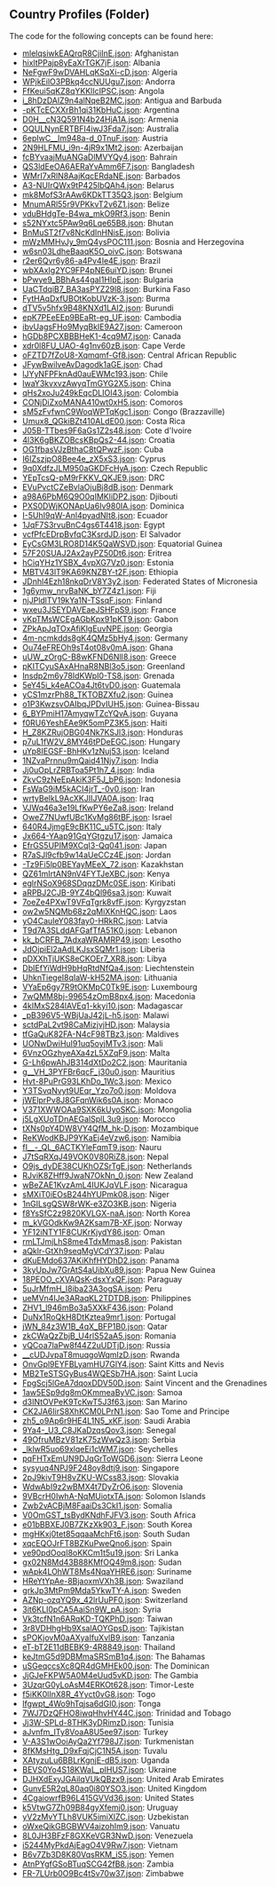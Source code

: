 ## Country Profiles \(Folder\)

The code for the following concepts can be found here: 
- [mlelqsiwkEAQrqR8CjiInE.json](mlelqsiwkEAQrqR8CjiInE.json): Afghanistan
- [hixltPPajp8yEaXrTGK7jF.json](hixltPPajp8yEaXrTGK7jF.json): Albania
- [NeFgwF9wDVAHLqKSqXi\-cD.json](NeFgwF9wDVAHLqKSqXi-cD.json): Algeria
- [WPjkEilO3PBkq4ccNUUgu7.json](WPjkEilO3PBkq4ccNUUgu7.json): Andorra
- [FfKeui5qKZ8qYKKlIcIPSC.json](FfKeui5qKZ8qYKKlIcIPSC.json): Angola
- [i\_8hDzDAlZ9n4alNqeB2MC.json](i_8hDzDAlZ9n4alNqeB2MC.json): Antigua and Barbuda
- [\-pKTcECXXrBh1qi31KbHuC.json](-pKTcECXXrBh1qi31KbHuC.json): Argentina
- [D0H\_\_cN3Q591N4b24HjA1A.json](D0H__cN3Q591N4b24HjA1A.json): Armenia
- [OQULNynERTBFI4iwJ3Fda7.json](OQULNynERTBFI4iwJ3Fda7.json): Australia
- [6epIwC\_\_Im948a\-d\_0TnuF.json](6epIwC__Im948a-d_0TnuF.json): Austria
- [2N9HLFMU\_i9n\-4jR9x1Mt2.json](2N9HLFMU_i9n-4jR9x1Mt2.json): Azerbaijan
- [fcBYvaajMuANGaDlMVYQy4.json](fcBYvaajMuANGaDlMVYQy4.json): Bahrain
- [QS3ldEeOA6AERaYvAmm6F7.json](QS3ldEeOA6AERaYvAmm6F7.json): Bangladesh
- [WMrI7xRlN8AajKqcERdaNE.json](WMrI7xRlN8AajKqcERdaNE.json): Barbados
- [A3\-NUIrQWx9tP425IbQAh4.json](A3-NUIrQWx9tP425IbQAh4.json): Belarus
- [mk8MofS3rAAw6KDkTT35Q3.json](mk8MofS3rAAw6KDkTT35Q3.json): Belgium
- [MnumARl55r9VPKkvT2v6Z1.json](MnumARl55r9VPKkvT2v6Z1.json): Belize
- [vduBHdgTe\-B4wa\_mkO9Rf3.json](vduBHdgTe-B4wa_mkO9Rf3.json): Benin
- [s52NYxtc5PAw9q6Lqe65B8.json](s52NYxtc5PAw9q6Lqe65B8.json): Bhutan
- [BnMuST2f7v8NcKdInHNisE.json](BnMuST2f7v8NcKdInHNisE.json): Bolivia
- [mWzMMHvJy\_9mQ4ysPOC111.json](mWzMMHvJy_9mQ4ysPOC111.json): Bosnia and Herzegovina
- [w6sn03LdheBaaqK5O\_oivC.json](w6sn03LdheBaaqK5O_oivC.json): Botswana
- [r2er6Qvr6y86\-a4Pv4Ie4E.json](r2er6Qvr6y86-a4Pv4Ie4E.json): Brazil
- [wbXAxIg2YC9FP4pNE6uiYD.json](wbXAxIg2YC9FP4pNE6uiYD.json): Brunei
- [bPwye9\_BBhAs44gaI1HIpE.json](bPwye9_BBhAs44gaI1HIpE.json): Bulgaria
- [UaCTdqiB7\_BA3asPYZ29l8.json](UaCTdqiB7_BA3asPYZ29l8.json): Burkina Faso
- [FytHAqDxfUBOtKobUVzK\-3.json](FytHAqDxfUBOtKobUVzK-3.json): Burma
- [dTV5v5hfx9B48KNXd1LAI2.json](dTV5v5hfx9B48KNXd1LAI2.json): Burundi
- [epK7PEeEEp9BEaRt\-eg\_UF.json](epK7PEeEEp9BEaRt-eg_UF.json): Cambodia
- [ibvUagsFHo9MyqBkIE9A27.json](ibvUagsFHo9MyqBkIE9A27.json): Cameroon
- [hGDb8PCXBBBHeK1\-4cq9M7.json](hGDb8PCXBBBHeK1-4cq9M7.json): Canada
- [xdr0l8FU\_UAO\-4g1nv60zB.json](xdr0l8FU_UAO-4g1nv60zB.json): Cape Verde
- [oFZTD7fZoU8\-Xqmqmf\-Gf8.json](oFZTD7fZoU8-Xqmqmf-Gf8.json): Central African Republic
- [JFywBwilveAvDagodk1aGE.json](JFywBwilveAvDagodk1aGE.json): Chad
- [lJYyNFPFknAd0auEWMc193.json](lJYyNFPFknAd0auEWMc193.json): Chile
- [lwaY3kvxvzAwyqTmGYG2X5.json](lwaY3kvxvzAwyqTmGYG2X5.json): China
- [qHs2xoJu249kEqcDLIOI43.json](qHs2xoJu249kEqcDLIOI43.json): Colombia
- [CONjDiZxoMANA410wt0xH5.json](CONjDiZxoMANA410wt0xH5.json): Comoros
- [sM5zFvfwnC9WoqWPTqKgc1.json](sM5zFvfwnC9WoqWPTqKgc1.json): Congo \(Brazzaville\)
- [Umux8\_QGkiBZt410ALdE00.json](Umux8_QGkiBZt410ALdE00.json): Costa Rica
- [J05B\-TTbes9F6aGs1Z2s48.json](J05B-TTbes9F6aGs1Z2s48.json): Cote d'Ivoire
- [4l3K6gBKZOBcsKBpQs2\-44.json](4l3K6gBKZOBcsKBpQs2-44.json): Croatia
- [OG1fbasVJzBthaC8tQPwzF.json](OG1fbasVJzBthaC8tQPwzF.json): Cuba
- [I6IZszjpO8Bee4e\_zX5xS3.json](I6IZszjpO8Bee4e_zX5xS3.json): Cyprus
- [9q0XdfzJLM950aGKDFcHyA.json](9q0XdfzJLM950aGKDFcHyA.json): Czech Republic
- [YEpTcsQ\-pM9rFKKV\_QKJE9.json](YEpTcsQ-pM9rFKKV_QKJE9.json): DRC
- [EVuPvctCZeBvlaOjuBj8dB.json](EVuPvctCZeBvlaOjuBj8dB.json): Denmark
- [a98A6PbM6Q9O0qIMKliDP2.json](a98A6PbM6Q9O0qIMKliDP2.json): Djibouti
- [PXS0DWjKONApUa6Iv980IA.json](PXS0DWjKONApUa6Iv980IA.json): Dominica
- [I\-5UhI9qW\-Anl4pyadNIt8.json](I-5UhI9qW-Anl4pyadNIt8.json): Ecuador
- [1JqF7S3rvuBnC4gs6T4418.json](1JqF7S3rvuBnC4gs6T4418.json): Egypt
- [vcfPfcEDrpBvfqC3KsrdJD.json](vcfPfcEDrpBvfqC3KsrdJD.json): El Salvador
- [EyCsGM3LRO8D14K5QaWSVD.json](EyCsGM3LRO8D14K5QaWSVD.json): Equatorial Guinea
- [57F20SUAJ2Ax2ayPZ50Dt6.json](57F20SUAJ2Ax2ayPZ50Dt6.json): Eritrea
- [hCiqYHz1YSBX\_4vpXG7Vz0.json](hCiqYHz1YSBX_4vpXG7Vz0.json): Estonia
- [MBTV43lT9KA69KNZBY\-t2F.json](MBTV43lT9KA69KNZBY-t2F.json): Ethiopia
- [JDnhl4Ezh18nkqDrV8Y3y2.json](JDnhl4Ezh18nkqDrV8Y3y2.json): Federated States of Micronesia
- [1g6ymw\_nrvBaNK\_bY7Z4z1.json](1g6ymw_nrvBaNK_bY7Z4z1.json): Fiji
- [njJPldlTV19kYa1N\-TSsqF.json](njJPldlTV19kYa1N-TSsqF.json): Finland
- [wxeu3JSEYDAVEaeJSHFpS9.json](wxeu3JSEYDAVEaeJSHFpS9.json): France
- [vKpTMsWCEgAGbKpx91pKT9.json](vKpTMsWCEgAGbKpx91pKT9.json): Gabon
- [ZPkApJqTOxAfiKlgEuvNPE.json](ZPkApJqTOxAfiKlgEuvNPE.json): Georgia
- [4m\-ncmkdds8gK4QMz5bHy4.json](4m-ncmkdds8gK4QMz5bHy4.json): Germany
- [Ou74eFREOh9sT4ot08v0mA.json](Ou74eFREOh9sT4ot08v0mA.json): Ghana
- [uUW\_zOrgC\-B8wKFND6NlI8.json](uUW_zOrgC-B8wKFND6NlI8.json): Greece
- [pKITCyuSAxAHnaR8NBl3o5.json](pKITCyuSAxAHnaR8NBl3o5.json): Greenland
- [Insdp2m6y78IdKWpI0\-TS8.json](Insdp2m6y78IdKWpI0-TS8.json): Grenada
- [5eY45i\_k4eACOa4Jt6tvD0.json](5eY45i_k4eACOa4Jt6tvD0.json): Guatemala
- [yCS1mzrPh88\_TKTOBZXfu2.json](yCS1mzrPh88_TKTOBZXfu2.json): Guinea
- [o1P3KwzsvOAIbqJPDvIUH5.json](o1P3KwzsvOAIbqJPDvIUH5.json): Guinea\-Bissau
- [6\_BYPmiH17AmyqwTZcYQvA.json](6_BYPmiH17AmyqwTZcYQvA.json): Guyana
- [f0RU6YeshEAe9K5omPZ3K5.json](f0RU6YeshEAe9K5omPZ3K5.json): Haiti
- [H\_Z8KZRujOBG04Nk7KSJl3.json](H_Z8KZRujOBG04Nk7KSJl3.json): Honduras
- [p7uL1fW2V\_8MY46tPDeEGC.json](p7uL1fW2V_8MY46tPDeEGC.json): Hungary
- [uYp8IEGSF\-BhHKv1zNuj53.json](uYp8IEGSF-BhHKv1zNuj53.json): Iceland
- [1NZvaPrnnu9mQaid41Njy7.json](1NZvaPrnnu9mQaid41Njy7.json): India
- [Jj0uOpLrZRBToa5Pt1h7\_4.json](Jj0uOpLrZRBToa5Pt1h7_4.json): India
- [ZkvC9zNeEpAkiK3F5J\_bP6.json](ZkvC9zNeEpAkiK3F5J_bP6.json): Indonesia
- [FsWaG9iM5kACI4jrT\_\-0v0.json](FsWaG9iM5kACI4jrT_-0v0.json): Iran
- [wrtyBelkL9AcXKJIIJVA0A.json](wrtyBelkL9AcXKJIIJVA0A.json): Iraq
- [VJWq46a3e19LfKwPY6eZa8.json](VJWq46a3e19LfKwPY6eZa8.json): Ireland
- [OweZ7NUwfUBc1KvMg86tBF.json](OweZ7NUwfUBc1KvMg86tBF.json): Israel
- [640R4JjmgE9cBK11C\_u5TC.json](640R4JjmgE9cBK11C_u5TC.json): Italy
- [Jx664\-YAap91GqYGtgzu17.json](Jx664-YAap91GqYGtgzu17.json): Jamaica
- [EfrGS5UPIM9XCqI3\-Qq041.json](EfrGS5UPIM9XCqI3-Qq041.json): Japan
- [R7aSJl9cfb9w14aUeCCz4E.json](R7aSJl9cfb9w14aUeCCz4E.json): Jordan
- [\-Tz9Fi5lp0BEYayMEeX\_72.json](-Tz9Fi5lp0BEYayMEeX_72.json): Kazakhstan
- [QZ61mIrtAN9nV4FYTJeXBC.json](QZ61mIrtAN9nV4FYTJeXBC.json): Kenya
- [eglrNSoX968SDqqzDMc0SE.json](eglrNSoX968SDqqzDMc0SE.json): Kiribati
- [aRPBJ2CJB\-9YZ4bQl96sa3.json](aRPBJ2CJB-9YZ4bQl96sa3.json): Kuwait
- [7oeZe4PXwT9VFqTgrk8vfF.json](7oeZe4PXwT9VFqTgrk8vfF.json): Kyrgyzstan
- [ow2w5NQMb68z2qMiXKnHQC.json](ow2w5NQMb68z2qMiXKnHQC.json): Laos
- [yO4CauIeY083fay0\-HRkRC.json](yO4CauIeY083fay0-HRkRC.json): Latvia
- [T9d7A3SLddAFGafTfA51K0.json](T9d7A3SLddAFGafTfA51K0.json): Lebanon
- [kk\_bCRFB\_7AdxaWRAMRP49.json](kk_bCRFB_7AdxaWRAMRP49.json): Lesotho
- [JdOjpiEl2aAdLKJsxSQMr1.json](JdOjpiEl2aAdLKJsxSQMr1.json): Liberia
- [pDXXhTjUKS8eCKOEr7\_XR8.json](pDXXhTjUKS8eCKOEr7_XR8.json): Libya
- [DbIEfYiWdH9bHqRtdNfQa4.json](DbIEfYiWdH9bHqRtdNfQa4.json): Liechtenstein
- [UhknTiegeI8qIaW\-kH52MA.json](UhknTiegeI8qIaW-kH52MA.json): Lithuania
- [VYaEp6gy7R9tOKMpC0Tk9E.json](VYaEp6gy7R9tOKMpC0Tk9E.json): Luxembourg
- [7wQMM8bj\-99654zOmB8px4.json](7wQMM8bj-99654zOmB8px4.json): Macedonia
- [4kIMxS284lAVEq1\-kkyi10.json](4kIMxS284lAVEq1-kkyi10.json): Madagascar
- [\_pB396V5\-WBjUaJ42jL\-h5.json](_pB396V5-WBjUaJ42jL-h5.json): Malawi
- [sctdPaL2vt98CaMizjvjHD.json](sctdPaL2vt98CaMizjvjHD.json): Malaysia
- [tfGaQuK82FA\-N4cF98TBz3.json](tfGaQuK82FA-N4cF98TBz3.json): Maldives
- [UONwDwiHuI91uq5oyjMTv3.json](UONwDwiHuI91uq5oyjMTv3.json): Mali
- [6VnzOGzhyeAXa4zL5XZqF9.json](6VnzOGzhyeAXa4zL5XZqF9.json): Malta
- [G\-Lh6pwAhJB314dXtDo2C2.json](G-Lh6pwAhJB314dXtDo2C2.json): Mauritania
- [g\_\_VH\_3PYFBr6qcF\_j30u0.json](g__VH_3PYFBr6qcF_j30u0.json): Mauritius
- [Hvt\-8PuPrG93LKhDo\_1Wc3.json](Hvt-8PuPrG93LKhDo_1Wc3.json): Mexico
- [Y3TSvqNvyt9UEqr\_Yzo7o0.json](Y3TSvqNvyt9UEqr_Yzo7o0.json): Moldova
- [jWElprPv8J8GFqnWik6s0A.json](jWElprPv8J8GFqnWik6s0A.json): Monaco
- [V371XWWOAa9SXK6kUyoSKC.json](V371XWWOAa9SXK6kUyoSKC.json): Mongolia
- [j5LgXUoTDnAEGaISplL3u9.json](j5LgXUoTDnAEGaISplL3u9.json): Morocco
- [tXNs0pY4DW8VY4QfM\_hk\-D.json](tXNs0pY4DW8VY4QfM_hk-D.json): Mozambique
- [ReKWodKBJP9YKaEj4eVzw6.json](ReKWodKBJP9YKaEj4eVzw6.json): Namibia
- [fI\_\_\-\_QL\_6ACTKYleFqmT9.json](fI__-_QL_6ACTKYleFqmT9.json): Nauru
- [J7tSqRXqJ49VOK0V80RiZ8.json](J7tSqRXqJ49VOK0V80RiZ8.json): Nepal
- [O9js\_dyDE38CUKhOZSrTgE.json](O9js_dyDE38CUKhOZSrTgE.json): Netherlands
- [RJviK8ZHff9JwaN7OkNn\_0.json](RJviK8ZHff9JwaN7OkNn_0.json): New Zealand
- [wBeZAE1KvzAmL4IUKJqVLF.json](wBeZAE1KvzAmL4IUKJqVLF.json): Nicaragua
- [sMXiT0iEOsB244hYUPmk08.json](sMXiT0iEOsB244hYUPmk08.json): Niger
- [1nGILsgQSW8rWK\-e3ZO3KB.json](1nGILsgQSW8rWK-e3ZO3KB.json): Nigeria
- [f8YsSfC2z9820KVLGX\-naA.json](f8YsSfC2z9820KVLGX-naA.json): North Korea
- [m\_kVGOdkKw9A2Ksam7B\-XF.json](m_kVGOdkKw9A2Ksam7B-XF.json): Norway
- [YF12iNTY1F8CUKrKjydY86.json](YF12iNTY1F8CUKrKjydY86.json): Oman
- [rmLTJmjLhS8me4TdxMmas8.json](rmLTJmjLhS8me4TdxMmas8.json): Pakistan
- [aQklr\-GtXh9seqMgVCdY37.json](aQklr-GtXh9seqMgVCdY37.json): Palau
- [dKuEMdo637AKiKhfHYDhD2.json](dKuEMdo637AKiKhfHYDhD2.json): Panama
- [3kyUpJw7GrAtS4aUibXu89.json](3kyUpJw7GrAtS4aUibXu89.json): Papua New Guinea
- [18PEOO\_cXVAQsK\-dsxYxQF.json](18PEOO_cXVAQsK-dsxYxQF.json): Paraguay
- [5uJrMfmH\_I8iba23A3ogSA.json](5uJrMfmH_I8iba23A3ogSA.json): Peru
- [ueMVn4IJe3ARaqKL2TDTDB.json](ueMVn4IJe3ARaqKL2TDTDB.json): Philippines
- [ZHV1\_l946mBo3a5XXkF436.json](ZHV1_l946mBo3a5XXkF436.json): Poland
- [DuNx1RoQkH8DtKztea9mr1.json](DuNx1RoQkH8DtKztea9mr1.json): Portugal
- [jWN\_84z3W1B\_4qX\_BFP1B0.json](jWN_84z3W1B_4qX_BFP1B0.json): Qatar
- [zkCWaQzZbjB\_U4rlS52aA5.json](zkCWaQzZbjB_U4rlS52aA5.json): Romania
- [vQCoa7laPw8f44Z2uUDTjD.json](vQCoa7laPw8f44Z2uUDTjD.json): Russia
- [\_\_cUDJvpaT8muqgoWqmIzD.json](__cUDJvpaT8muqgoWqmIzD.json): Rwanda
- [OnvGpl9EYFBLyamHU7GlY4.json](OnvGpl9EYFBLyamHU7GlY4.json): Saint Kitts and Nevis
- [MB2TeSTSGyBus4WQESb7HA.json](MB2TeSTSGyBus4WQESb7HA.json): Saint Lucia
- [FpgScj5lGeA7dqoxDDV50D.json](FpgScj5lGeA7dqoxDDV50D.json): Saint Vincent and the Grenadines
- [1aw5ESp9dg8mOKmmeaByVC.json](1aw5ESp9dg8mOKmmeaByVC.json): Samoa
- [d3INtOVPeK9TcKwT5J3f63.json](d3INtOVPeK9TcKwT5J3f63.json): San Marino
- [CK2JA6IirS8XhKCM0LPrN1.json](CK2JA6IirS8XhKCM0LPrN1.json): Sao Tome and Principe
- [zh5\_o9Ap6r9HE4L1N5\_xKF.json](zh5_o9Ap6r9HE4L1N5_xKF.json): Saudi Arabia
- [9Ya4\-\_U3\_C8JKaDzqsQov3.json](9Ya4-_U3_C8JKaDzqsQov3.json): Senegal
- [49OfruMBzV81zK75zWwQz3.json](49OfruMBzV81zK75zWwQz3.json): Serbia
- [\_lklwR5uo69xlqeEi1cWM7.json](_lklwR5uo69xlqeEi1cWM7.json): Seychelles
- [pqFHTxEmUN9DJqGrToWGD6.json](pqFHTxEmUN9DJqGrToWGD6.json): Sierra Leone
- [sysyuq4NPJ9F248oy8dtj9.json](sysyuq4NPJ9F248oy8dtj9.json): Singapore
- [2pJ9kivT9H8vZKU\-WCss83.json](2pJ9kivT9H8vZKU-WCss83.json): Slovakia
- [WdwAbI9z2wBMX4t7DyZrO6.json](WdwAbI9z2wBMX4t7DyZrO6.json): Slovenia
- [9VBcrH0IwhA\-NqMUiotxTA.json](9VBcrH0IwhA-NqMUiotxTA.json): Solomon Islands
- [Zwb2vACBjM8FaaiDs3CkI1.json](Zwb2vACBjM8FaaiDs3CkI1.json): Somalia
- [V0OmGST\_tsBydKNdhFJFV3.json](V0OmGST_tsBydKNdhFJFV3.json): South Africa
- [e01bBBXEJ0B7ZKzXk903\_F.json](e01bBBXEJ0B7ZKzXk903_F.json): South Korea
- [mgHKxj0tet85qqaaMchFt6.json](mgHKxj0tet85qqaaMchFt6.json): South Sudan
- [xqcEQOJrFT8BZKuPweQno6.json](xqcEQOJrFT8BZKuPweQno6.json): Spain
- [ve90pdOoqI8oKKCm1t5u19.json](ve90pdOoqI8oKKCm1t5u19.json): Sri Lanka
- [gx02N8Md43B88KMfOQ49m8.json](gx02N8Md43B88KMfOQ49m8.json): Sudan
- [wApk4LOhWT8Ms4NqaYHRE6.json](wApk4LOhWT8Ms4NqaYHRE6.json): Suriname
- [HReYtYpAe\-8BjaoxmVXh3B.json](HReYtYpAe-8BjaoxmVXh3B.json): Swaziland
- [grkJp3MtPm9Mda5YkwTY\-A.json](grkJp3MtPm9Mda5YkwTY-A.json): Sweden
- [AZNp\-ozqYQ9x\_42lrUuPF0.json](AZNp-ozqYQ9x_42lrUuPF0.json): Switzerland
- [3it6KLI0pCA5AaiSn9W\_pA.json](3it6KLI0pCA5AaiSn9W_pA.json): Syria
- [Vk3tcfN1n6ARqKD\-TQKPhD.json](Vk3tcfN1n6ARqKD-TQKPhD.json): Taiwan
- [3r8VDHhgHb9XsalAOYGpsD.json](3r8VDHhgHb9XsalAOYGpsD.json): Tajikistan
- [sPOKjovM0aAXyaIfuXvlB9.json](sPOKjovM0aAXyaIfuXvlB9.json): Tanzania
- [eT\-bT2E11dBEBK9\-4R8849.json](eT-bT2E11dBEBK9-4R8849.json): Thailand
- [keJtmG5d9DBMmaSRSmB1q4.json](keJtmG5d9DBMmaSRSmB1q4.json): The Bahamas
- [uSGeqccsXc8QR4dGMHEk00.json](uSGeqccsXc8QR4dGMHEk00.json): The Dominican
- [JjGJeFKPW5A0M4eUud5vKD.json](JjGJeFKPW5A0M4eUud5vKD.json): The Gambia
- [3UzqrG0yLoAsM4ERKOt628.json](3UzqrG0yLoAsM4ERKOt628.json): Timor\-Leste
- [f5iKK0lInX8R\_4Yyct0vG8.json](f5iKK0lInX8R_4Yyct0vG8.json): Togo
- [lfgwpt\_4Wo9hTqjsa6dGI0.json](lfgwpt_4Wo9hTqjsa6dGI0.json): Tonga
- [7WJ7DzQFHO8iwqHhvHY44C.json](7WJ7DzQFHO8iwqHhvHY44C.json): Trinidad and Tobago
- [Jj3W\-SPLd\-8THK3yDRimzD.json](Jj3W-SPLd-8THK3yDRimzD.json): Tunisia
- [aJvnfm\_ITy8VoaA8U5ee97.json](aJvnfm_ITy8VoaA8U5ee97.json): Turkey
- [V\-A3S1wOoiAyQa2Yf798J7.json](V-A3S1wOoiAyQa2Yf798J7.json): Turkmenistan
- [8fKMsHtg\_D9xFqjCjC1N5A.json](8fKMsHtg_D9xFqjCjC1N5A.json): Tuvalu
- [XAtyzuLu6BBLrKgnjE\-dB5.json](XAtyzuLu6BBLrKgnjE-dB5.json): Uganda
- [BEVS0Yo4S18KWaL\_pIHUS7.json](BEVS0Yo4S18KWaL_pIHUS7.json): Ukraine
- [DJHXdExyJGAilqVUkQBzx9.json](DJHXdExyJGAilqVUkQBzx9.json): United Arab Emirates
- [GunvE5R2qL80aq0i80YSO3.json](GunvE5R2qL80aq0i80YSO3.json): United Kingdom
- [4CgaiowrfB96L415GVVd36.json](4CgaiowrfB96L415GVVd36.json): United States
- [k5VtwG7Zh09B84gyXfemj0.json](k5VtwG7Zh09B84gyXfemj0.json): Uruguay
- [yV2zMvYTLh8VUK5imiXlZC.json](yV2zMvYTLh8VUK5imiXlZC.json): Uzbekistan
- [oWxeQikGBGBWV4aizohIm9.json](oWxeQikGBGBWV4aizohIm9.json): Vanuatu
- [8L0JH3BFzF8GXKeVGR3NwD.json](8L0JH3BFzF8GXKeVGR3NwD.json): Venezuela
- [i5244MyPkdAjEagO4V9Rw7.json](i5244MyPkdAjEagO4V9Rw7.json): Vietnam
- [B6v7Zb3D8K80VqsRKM\_iS5.json](B6v7Zb3D8K80VqsRKM_iS5.json): Yemen
- [AtnPYgfGSoBTuqSCG42fB8.json](AtnPYgfGSoBTuqSCG42fB8.json): Zambia
- [FR\-7LUrb0O9Bc4tSv70w37.json](FR-7LUrb0O9Bc4tSv70w37.json): Zimbabwe
